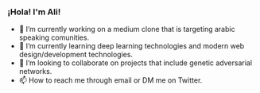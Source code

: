 ### ¡Hola! I'm Ali!

<!--
**40uf411/40uf411** is a ✨ _special_ ✨ repository because its `README.md` (this file) appears on your GitHub profile.
Here are some ideas to get you started:
-->
- 🔭 I’m currently working on a medium clone that is targeting arabic speaking comunities.
- 🌱 I’m currently learning deep learning technologies and modern web design/development technologies.
- 👯 I’m looking to collaborate on projects that include genetic adversarial networks.
- 📫 How to reach me through email or DM me on Twitter.

